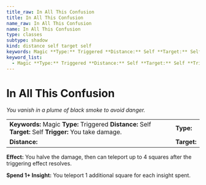 ```yaml
---
title_raw: In All This Confusion
title: In All This Confusion
name_raw: In All This Confusion
name: In All This Confusion
type: classes
subtype: shadow
kind: distance self target self
keywords: Magic **Type:** Triggered **Distance:** Self **Target:** Self **Trigger:** You take damage.
keyword_list:
  - Magic **Type:** Triggered **Distance:** Self **Target:** Self **Trigger:** You take damage.
---
```


# In All This Confusion

*You vanish in a plume of black smoke to avoid danger.*

|                                                                                                           |             |
| :-------------------------------------------------------------------------------------------------------- | :---------- |
| **Keywords:** Magic **Type:** Triggered **Distance:** Self **Target:** Self **Trigger:** You take damage. | **Type:**   |
| **Distance:**                                                                                             | **Target:** |

**Effect:** You halve the damage, then can teleport up to 4 squares after the triggering effect resolves.

**Spend 1+ Insight:** You teleport 1 additional square for each insight spent.
